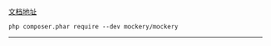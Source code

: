 [文档地址](http://docs.mockery.io/en/latest/getting_started/installation.html)

`php composer.phar require --dev mockery/mockery `

---

